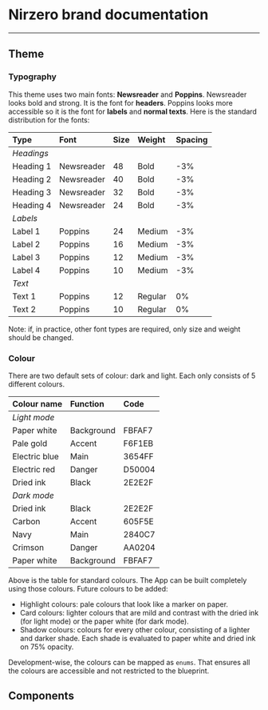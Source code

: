 # Nirzero brand documentation

---

## Theme

### Typography

This theme uses two main fonts: **Newsreader** and **Poppins**. Newsreader looks bold and strong. It is the font for **headers**. Poppins looks more accessible so it is the font for **labels** and **normal texts**. Here is the standard distribution for the fonts:

| Type | Font | Size | Weight | Spacing |
| :----- | :----- | :----- | :----- | :----- |
| *Headings* |  |  |  |  |
| Heading 1 | Newsreader | 48 | Bold | -3% |
| Heading 2 | Newsreader | 40 | Bold | -3% |
| Heading 3 | Newsreader | 32 | Bold | -3% |
| Heading 4 | Newsreader | 24 | Bold | -3% |
| *Labels* |  |  |  |  |
| Label 1 | Poppins | 24 | Medium | -3% |
| Label 2 | Poppins | 16 | Medium | -3% |
| Label 3 | Poppins | 12 | Medium | -3% |
| Label 4 | Poppins | 10 | Medium | -3% |
| *Text* |  |  |  |  |
| Text 1 | Poppins | 12 | Regular | 0% |
| Text 2 | Poppins | 10 | Regular | 0% |

Note: if, in practice, other font types are required, only size and weight should be changed.

### Colour

There are two default sets of colour: dark and light. Each only consists of 5 different colours.

| Colour name | Function | Code |
| :----- | :----- | :----- |
| *Light mode* |  |  |
| Paper white | Background | FBFAF7 |
| Pale gold | Accent | F6F1EB |
| Electric blue| Main | 3654FF |
| Electric red | Danger | D50004 |
| Dried ink | Black | 2E2E2F |
| *Dark mode* |  |  |
| Dried ink | Black | 2E2E2F |
| Carbon | Accent | 605F5E |
| Navy| Main | 2840C7 |
| Crimson | Danger | AA0204 |
| Paper white | Background | FBFAF7 |

Above is the table for standard colours. The App can be built completely using those colours. Future colours to be added:

* Highlight colours: pale colours that look like a marker on paper.
* Card colours: lighter colours that are mild and contrast with the dried ink (for light mode) or the paper white (for dark mode).
* Shadow colours: colours for every other colour, consisting of a lighter and darker shade. Each shade is evaluated to paper white and dried ink on 75% opacity.

Development-wise, the colours can be mapped as `enums`. That ensures all the colours are accessible and not restricted to the blueprint.





## Components